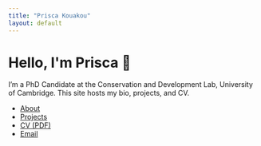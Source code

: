 ```yaml
---
title: "Prisca Kouakou"
layout: default
---
```


# Hello, I'm Prisca 👋

I’m a PhD Candidate at the Conservation and Development Lab, University of Cambridge. This site hosts my bio, projects, and CV.

- [About](about.md)
- [Projects](projects.md)
- [CV (PDF)](docs/CV.pdf)  <!-- this will work after step 3 -->
- [Email](mailto:you@example.com)

